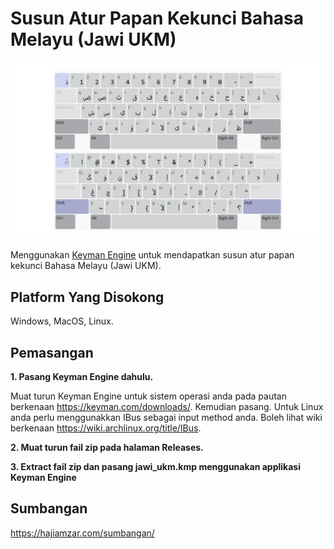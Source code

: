 # Susun Atur Papan Kekunci Bahasa Melayu (Jawi UKM) 

![jawi_ukm](jawi_ukm.png)

Menggunakan [Keyman Engine](https://keyman.com/engine/) untuk mendapatkan susun atur papan kekunci Bahasa Melayu (Jawi UKM).

## Platform Yang Disokong 

Windows, MacOS, Linux.

## Pemasangan

**1. Pasang Keyman Engine dahulu.**

Muat turun Keyman Engine untuk sistem operasi anda pada pautan berkenaan https://keyman.com/downloads/. Kemudian pasang. Untuk Linux anda perlu menggunakkan IBus sebagai input method anda. Boleh lihat wiki berkenaan https://wiki.archlinux.org/title/IBus.

**2. Muat turun fail zip pada halaman Releases.**

**3. Extract fail zip dan pasang jawi_ukm.kmp menggunakan applikasi Keyman Engine**

## Sumbangan 

https://hajiamzar.com/sumbangan/


